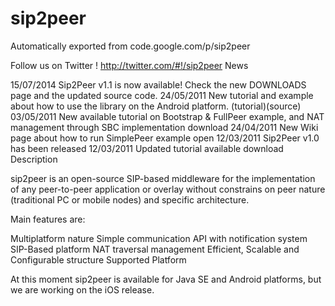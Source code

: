 # sip2peer
Automatically exported from code.google.com/p/sip2peer


Follow us on Twitter ! http://twitter.com/#!/sip2peer
News

15/07/2014 Sip2Peer v1.1 is now available! Check the new DOWNLOADS page and the updated source code.
24/05/2011 New tutorial and example about how to use the library on the Android platform. (tutorial)(source)
03/05/2011 New available tutorial on Bootstrap & FullPeer example, and NAT management through SBC implementation download
24/04/2011 New Wiki page about how to run SimplePeer example open
12/03/2011 Sip2Peer v1.0 has been released
12/03/2011 Updated tutorial available download
Description

sip2peer is an open-source SIP-based middleware for the implementation of any peer-to-peer application or overlay without constrains on peer nature (traditional PC or mobile nodes) and specific architecture.

Main features are:

Multiplatform nature
Simple communication API with notification system
SIP-Based platform
NAT traversal management
Efficient, Scalable and Configurable structure
Supported Platform

At this moment sip2peer is available for Java SE and Android platforms, but we are working on the iOS release.
